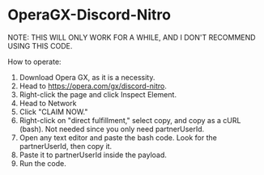 # OperaGX-Discord-Nitro

NOTE: THIS WILL ONLY WORK FOR A WHILE, AND I DON'T RECOMMEND USING THIS CODE.

How to operate:
1. Download Opera GX, as it is a necessity.
2. Head to https://opera.com/gx/discord-nitro.
3. Right-click the page and click Inspect Element.
4. Head to Network
5. Click "CLAIM NOW."
6. Right-click on "direct fulfillment," select copy, and copy as a cURL (bash). Not needed since you only need partnerUserId.
7. Open any text editor and paste the bash code. Look for the partnerUserId, then copy it.
8. Paste it to partnerUserId inside the payload.
9. Run the code.
